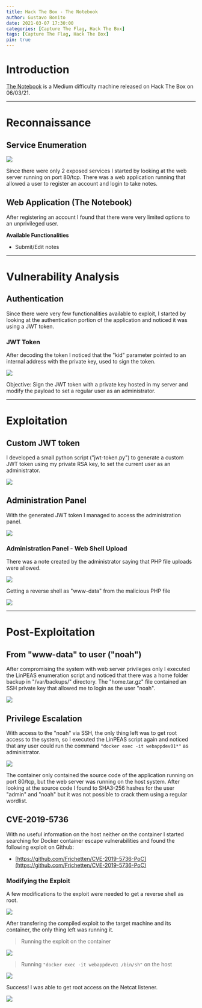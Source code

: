```yaml
---
title: Hack The Box - The Notebook
author: Gustavo Bonito
date: 2021-03-07 17:30:00
categories: [Capture The Flag, Hack The Box]
tags: [Capture The Flag, Hack The Box]
pin: true
---
```


# Introduction
[The Notebook](https://www.hackthebox.eu/home/machines/profile/320) is a Medium difficulty machine released on Hack The Box on 06/03/21.

---

# Reconnaissance

## Service Enumeration

![](/assets/img/content/f17dcdc1b1d3429db013a5466506ceef.png)

Since there were only 2 exposed services I started by looking at the web server running on port 80/tcp. There was a web application running that allowed a user to register an account and login to take notes.

## Web Application (The Notebook)

After registering an account I found that there were very limited options to an unprivileged user.

**Available Functionalities**

- Submit/Edit notes

---

# Vulnerability Analysis

## Authentication

Since there were very few functionalities available to exploit, I started by looking at the authentication portion of the application and noticed it was using a JWT token.

### JWT Token

After decoding the token I noticed that the "kid" parameter pointed to an internal address with the private key, used to sign the token.

![](/assets/img/content/97ac1b6ea0224864901c4bfce6cb73b8.png)

Objective: Sign the JWT token with a private key hosted in my server and modify the payload to set a regular user as an administrator.

---

# Exploitation

## Custom JWT token

I developed a small python script ("jwt-token.py") to generate a custom JWT token using my private RSA key, to set the current user as an administrator.

![](/assets/img/content/5c14c77ab01f40569670dabc2a9a43fb.png)

## Administration Panel

With the generated JWT token I managed to access the administration panel.

![](/assets/img/content/14b57204e8a934e2d97128b1a86c2c3j2.png)

### Administration Panel - Web Shell Upload

There was a note created by the administrator saying that PHP file uploads were allowed.

![](/assets/img/content/8d6e726591ba4a06a1211fbc4115ec81.png)

Getting a reverse shell as "www-data" from the malicious PHP file

![](/assets/img/content/43b93207e8a034e2d90234h6j8cc2c3j3.png)

---

# Post-Exploitation

## From "www-data" to user ("noah")

After compromising the system with web server privileges only I executed the LinPEAS enumeration script and noticed that there was a home folder backup in "/var/backups/" directory. The "home.tar.gz" file contained an SSH private key that allowed me to login as the user "noah".

![](/assets/img/content/8b57109e8a034e1d97138b1a8cc2c3a1.png)

## Privilege Escalation

With access to the "noah" via SSH, the only thing left was to get root access to the system, so I executed the LinPEAS script again and noticed that any user could run the command ```"docker exec -it webappdev01*"``` as administrator.

![](/assets/img/content/3f74939dfbd447abadbec139a544fb14.png)

The container only contained the source code of the application running on port 80/tcp, but the web server was running on the host system. After looking at the source code I found to SHA3-256 hashes for the user "admin" and "noah" but it was not possible to crack them using a regular wordlist.

## CVE-2019-5736

With no useful information on the host neither on the container I started searching for Docker container escape vulnerabilities and found the following exploit on Github:

- [https://github.com/Frichetten/CVE-2019-5736-PoC](https://github.com/Frichetten/CVE-2019-5736-PoC)

### Modifying the Exploit

A few modifications to the exploit were needed to get a reverse shell as root.

![](/assets/img/content/c8fc0f174fe34323af3c11b997f20611.png)

After transfering the compiled exploit to the target machine and its container, the only thing left was running it.

> Running the exploit on the container

![](/assets/img/content/3753a5af77c041d0a2b00ad8f26d8e54.png)

> Running ```"docker exec -it webappdev01 /bin/sh"``` on the host

![](/assets/img/content/b4fa4cca0cdf4dd4bce882f3d116de25.png)

Success! I was able to get root access on the Netcat listener.

![](/assets/img/content/98440df5864f4886ba515b9ab6a1e01f.png)
